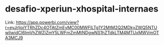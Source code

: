 # desafio-xperiun-xhospital-internaes

 Link: https://app.powerbi.com/view?r=eyJrIjoiYTRhZDc4OTAtZmEyMC00MWFlLTg1Y2MtM2Q2MDkyZWQ5NTUwIiwidCI6ImVhZWZiZmY5LWFmZmMtNDgwNS1hZTdkLTM4MTUxMWVmOTA3MCJ9
